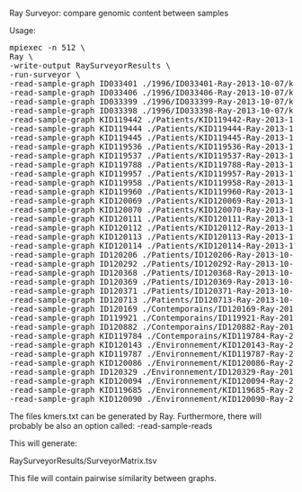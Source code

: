Ray Surveyor: compare genomic content between samples

Usage:

<pre>
mpiexec -n 512 \
Ray \
-write-output RaySurveyorResults \
-run-surveyor \
-read-sample-graph ID033401 ./1996/ID033401-Ray-2013-10-07/kmers.txt \
-read-sample-graph ID033406 ./1996/ID033406-Ray-2013-10-07/kmers.txt \
-read-sample-graph ID033399 ./1996/ID033399-Ray-2013-10-07/kmers.txt \
-read-sample-graph ID033398 ./1996/ID033398-Ray-2013-10-07/kmers.txt \
-read-sample-graph KID119442 ./Patients/KID119442-Ray-2013-10-07/kmers.txt \
-read-sample-graph KID119444 ./Patients/KID119444-Ray-2013-10-07/kmers.txt \
-read-sample-graph KID119445 ./Patients/KID119445-Ray-2013-10-07/kmers.txt \
-read-sample-graph KID119536 ./Patients/KID119536-Ray-2013-10-07/kmers.txt \
-read-sample-graph KID119537 ./Patients/KID119537-Ray-2013-10-07/kmers.txt \
-read-sample-graph KID119788 ./Patients/KID119788-Ray-2013-10-07/kmers.txt \
-read-sample-graph KID119957 ./Patients/KID119957-Ray-2013-10-07/kmers.txt \
-read-sample-graph KID119958 ./Patients/KID119958-Ray-2013-10-07/kmers.txt \
-read-sample-graph KID119960 ./Patients/KID119960-Ray-2013-10-07/kmers.txt \
-read-sample-graph KID120069 ./Patients/KID120069-Ray-2013-10-07/kmers.txt \
-read-sample-graph KID120070 ./Patients/KID120070-Ray-2013-10-07/kmers.txt \
-read-sample-graph KID120111 ./Patients/KID120111-Ray-2013-10-07/kmers.txt \
-read-sample-graph KID120112 ./Patients/KID120112-Ray-2013-10-07/kmers.txt \
-read-sample-graph KID120113 ./Patients/KID120113-Ray-2013-10-07/kmers.txt \
-read-sample-graph KID120114 ./Patients/KID120114-Ray-2013-10-07/kmers.txt \
-read-sample-graph ID120206 ./Patients/ID120206-Ray-2013-10-07/kmers.txt \
-read-sample-graph ID120292 ./Patients/ID120292-Ray-2013-10-07/kmers.txt \
-read-sample-graph ID120368 ./Patients/ID120368-Ray-2013-10-07/kmers.txt \
-read-sample-graph ID120369 ./Patients/ID120369-Ray-2013-10-07/kmers.txt \
-read-sample-graph ID120371 ./Patients/ID120371-Ray-2013-10-07/kmers.txt \
-read-sample-graph ID120713 ./Patients/ID120713-Ray-2013-10-07/kmers.txt \
-read-sample-graph ID120169 ./Contemporains/ID120169-Ray-2013-10-07/kmers.txt \
-read-sample-graph ID119921 ./Contemporains/ID119921-Ray-2013-10-07/kmers.txt \
-read-sample-graph ID120882 ./Contemporains/ID120882-Ray-2013-10-07/kmers.txt \
-read-sample-graph KID119784 ./Contemporains/KID119784-Ray-2013-10-07/kmers.txt \
-read-sample-graph KID120143 ./Environnement/KID120143-Ray-2013-10-07/kmers.txt \
-read-sample-graph KID119787 ./Environnement/KID119787-Ray-2013-10-07/kmers.txt \
-read-sample-graph KID120086 ./Environnement/KID120086-Ray-2013-10-07/kmers.txt \
-read-sample-graph ID120329 ./Environnement/ID120329-Ray-2013-10-07/kmers.txt \
-read-sample-graph KID120094 ./Environnement/KID120094-Ray-2013-10-07/kmers.txt \
-read-sample-graph KID119685 ./Environnement/KID119685-Ray-2013-10-07/kmers.txt \
-read-sample-graph KID120090 ./Environnement/KID120090-Ray-2013-10-07/kmers.txt \
</pre>

The files kmers.txt can be generated by Ray. Furthermore, there will probably be
also an option called: -read-sample-reads <SampleDirectory>

This will generate:

RaySurveyorResults/SurveyorMatrix.tsv


This file will contain pairwise similarity between graphs.
